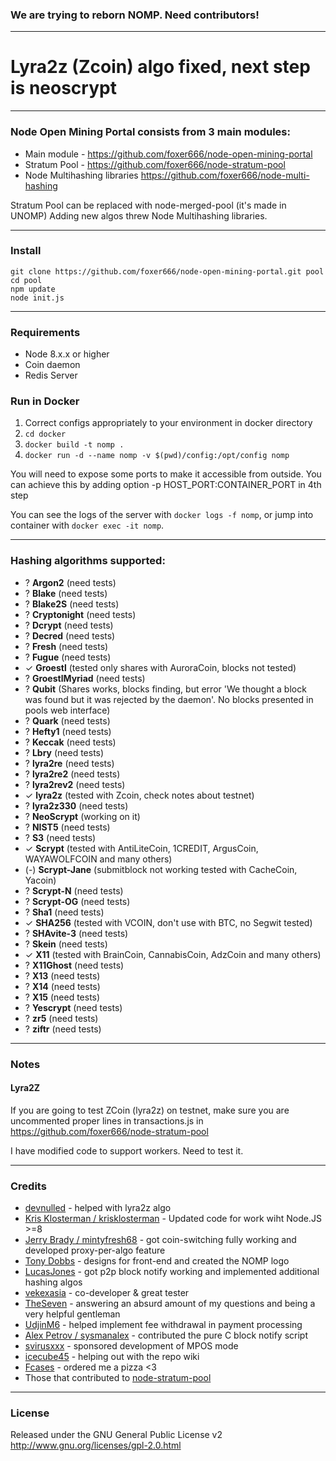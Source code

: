 ### We are trying to reborn NOMP. Need contributors!
-------
# Lyra2z (Zcoin) algo fixed, next step is neoscrypt

-------
### Node Open Mining Portal consists from 3 main modules:
* Main module - https://github.com/foxer666/node-open-mining-portal
* Stratum Pool - https://github.com/foxer666/node-stratum-pool
* Node Multihashing libraries https://github.com/foxer666/node-multi-hashing

Stratum Pool can be replaced with node-merged-pool (it's made in UNOMP)
Adding new algos threw Node Multihashing libraries.

-------
### Install
```
git clone https://github.com/foxer666/node-open-mining-portal.git pool
cd pool
npm update
node init.js
```
-------
### Requirements
* Node 8.x.x or higher
* Coin daemon
* Redis Server

### Run in Docker

1) Correct configs appropriately to your environment in docker directory
2) ```cd docker```
3) ```docker build -t nomp .```
4) ```docker run -d --name nomp -v $(pwd)/config:/opt/config nomp ```

You will need to expose some ports to make it accessible from outside. You can achieve this by adding option -p HOST_PORT:CONTAINER_PORT in 4th step

You can see the logs of the server with ```docker logs -f nomp```, or jump into container with ```docker exec -it nomp```.

-------
### Hashing algorithms supported:
* ? __Argon2__ (need tests)
* ? __Blake__ (need tests)
* ? __Blake2S__ (need tests)
* ? __Cryptonight__ (need tests)
* ? __Dcrypt__ (need tests)
* ? __Decred__ (need tests)
* ? __Fresh__ (need tests)
* ? __Fugue__ (need tests)
* ✓ __Groestl__ (tested only shares with AuroraCoin, blocks not tested)
* ? __GroestlMyriad__ (need tests)
* ? __Qubit__ (Shares works, blocks finding, but error 'We thought a block was found but it was rejected by the daemon'. No blocks presented in pools web interface)
* ? __Quark__ (need tests)
* ? __Hefty1__ (need tests)
* ? __Keccak__ (need tests)
* ? __Lbry__ (need tests)
* ? __lyra2re__ (need tests)
* ? __lyra2re2__ (need tests)
* ? __lyra2rev2__ (need tests)
* ✓ __lyra2z__ (tested with Zcoin, check notes about testnet)
* ? __lyra2z330__ (need tests)
* ? __NeoScrypt__ (working on it)
* ? __NIST5__ (need tests)
* ? __S3__ (need tests)
* ✓ __Scrypt__ (tested with AntiLiteCoin, 1CREDIT, ArgusCoin, WAYAWOLFCOIN and many others)
* (-) __Scrypt-Jane__ (submitblock not working tested with CacheCoin, Yacoin)
* ? __Scrypt-N__ (need tests)
* ? __Scrypt-OG__ (need tests)
* ? __Sha1__ (need tests)
* ✓ __SHA256__ (tested with VCOIN, don't use with BTC, no Segwit tested)
* ? __SHAvite-3__ (need tests)
* ? __Skein__ (need tests)
* ✓ __X11__ (tested with BrainCoin, CannabisCoin, AdzCoin and many others)
* ? __X11Ghost__ (need tests)
* ? __X13__ (need tests)
* ? __X14__ (need tests)
* ? __X15__ (need tests)
* ? __Yescrypt__ (need tests)
* ? __zr5__ (need tests)
* ? __ziftr__ (need tests)

-------
### Notes
#### Lyra2Z
If you are going to test ZCoin (lyra2z) on testnet, make sure you are uncommented proper lines in transactions.js in https://github.com/foxer666/node-stratum-pool 

I have modified code to support workers. Need to test it.


-------
### Credits
* [devnulled](//github.com/devnull-ed) - helped with lyra2z algo
* [Kris Klosterman / krisklosterman](https://github.com/krisklosterman) - Updated code for work wiht Node.JS >=8
* [Jerry Brady / mintyfresh68](https://github.com/bluecircle) - got coin-switching fully working and developed proxy-per-algo feature
* [Tony Dobbs](http://anthonydobbs.com) - designs for front-end and created the NOMP logo
* [LucasJones](//github.com/LucasJones) - got p2p block notify working and implemented additional hashing algos
* [vekexasia](//github.com/vekexasia) - co-developer & great tester
* [TheSeven](//github.com/TheSeven) - answering an absurd amount of my questions and being a very helpful gentleman
* [UdjinM6](//github.com/UdjinM6) - helped implement fee withdrawal in payment processing
* [Alex Petrov / sysmanalex](https://github.com/sysmanalex) - contributed the pure C block notify script
* [svirusxxx](//github.com/svirusxxx) - sponsored development of MPOS mode
* [icecube45](//github.com/icecube45) - helping out with the repo wiki
* [Fcases](//github.com/Fcases) - ordered me a pizza <3
* Those that contributed to [node-stratum-pool](//github.com/zone117x/node-stratum-pool#credits)

-------
### License
Released under the GNU General Public License v2
http://www.gnu.org/licenses/gpl-2.0.html
